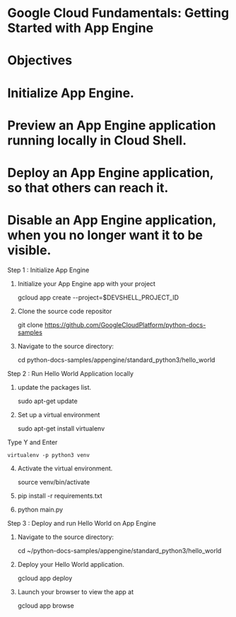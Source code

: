 # Google Cloud Fundamentals: Getting Started with App Engine

# Objectives

# Initialize App Engine.

# Preview an App Engine application running locally in Cloud Shell.

# Deploy an App Engine application, so that others can reach it.

# Disable an App Engine application, when you no longer want it to be visible.

Step 1 : Initialize App Engine

1. Initialize your App Engine app with your project

   gcloud app create --project=\$DEVSHELL_PROJECT_ID

2. Clone the source code repositor

   git clone https://github.com/GoogleCloudPlatform/python-docs-samples

3. Navigate to the source directory:

   cd python-docs-samples/appengine/standard_python3/hello_world

Step 2 : Run Hello World Application locally

1. update the packages list.

   sudo apt-get update

2. Set up a virtual environment

   sudo apt-get install virtualenv

Type Y and Enter

    virtualenv -p python3 venv

4. Activate the virtual environment.

   source venv/bin/activate

5. pip install -r requirements.txt

6. python main.py

Step 3 : Deploy and run Hello World on App Engine

1. Navigate to the source directory:

   cd ~/python-docs-samples/appengine/standard_python3/hello_world

2. Deploy your Hello World application.

   gcloud app deploy

3. Launch your browser to view the app at

   gcloud app browse
